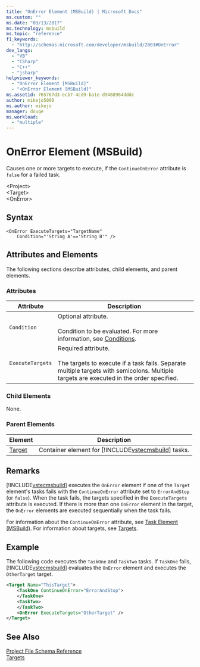 ```yaml
---
title: "OnError Element (MSBuild) | Microsoft Docs"
ms.custom: ""
ms.date: "03/13/2017"
ms.technology: msbuild
ms.topic: "reference"
f1_keywords: 
  - "http://schemas.microsoft.com/developer/msbuild/2003#OnError"
dev_langs: 
  - "VB"
  - "CSharp"
  - "C++"
  - "jsharp"
helpviewer_keywords: 
  - "OnError Element [MSBuild]"
  - "<OnError Element [MSBuild]"
ms.assetid: 765767d3-ecb7-4cd9-ba1e-d9468964dddc
author: mikejo5000
ms.author: mikejo
manager: douge
ms.workload: 
  - "multiple"
---
```

# OnError Element (MSBuild)
Causes one or more targets to execute, if the `ContinueOnError` attribute is `false` for a failed task.  

 \<Project>  
 \<Target>  
 \<OnError>  

## Syntax  

```  
<OnError ExecuteTargets="TargetName"  
    Condition="'String A'=='String B'" />  
```  

## Attributes and Elements  
 The following sections describe attributes, child elements, and parent elements.  

### Attributes  

|Attribute|Description|  
|---------------|-----------------|  
|`Condition`|Optional attribute.<br /><br /> Condition to be evaluated. For more information, see [Conditions](../msbuild/msbuild-conditions.md).|  
|`ExecuteTargets`|Required attribute.<br /><br /> The targets to execute if a task fails. Separate multiple targets with semicolons. Multiple targets are executed in the order specified.|  

### Child Elements  
 None.  

### Parent Elements  

|Element|Description|  
|-------------|-----------------|  
|[Target](../msbuild/target-element-msbuild.md)|Container element for [!INCLUDE[vstecmsbuild](../extensibility/internals/includes/vstecmsbuild_md.md)] tasks.|  

## Remarks  
 [!INCLUDE[vstecmsbuild](../extensibility/internals/includes/vstecmsbuild_md.md)] executes the `OnError` element if one of the `Target` element's tasks fails with the `ContinueOnError` attribute set to `ErrorAndStop` (or `false`). When the task fails, the targets specified in the `ExecuteTargets` attribute is executed. If there is more than one `OnError` element in the target, the `OnError` elements are executed sequentially when the task fails.  

 For information about the `ContinueOnError` attribute, see [Task Element (MSBuild)](../msbuild/task-element-msbuild.md). For information about targets, see [Targets](../msbuild/msbuild-targets.md).  

## Example  
 The following code executes the `TaskOne` and `TaskTwo` tasks. If `TaskOne` fails, [!INCLUDE[vstecmsbuild](../extensibility/internals/includes/vstecmsbuild_md.md)] evaluates the `OnError` element and executes the `OtherTarget` target.  

```xml  
<Target Name="ThisTarget">  
    <TaskOne ContinueOnError="ErrorAndStop">  
    </TaskOne>  
    <TaskTwo>  
    </TaskTwo>  
    <OnError ExecuteTargets="OtherTarget" />  
</Target>  
```  

## See Also  
 [Project File Schema Reference](../msbuild/msbuild-project-file-schema-reference.md)   
 [Targets](../msbuild/msbuild-targets.md)
